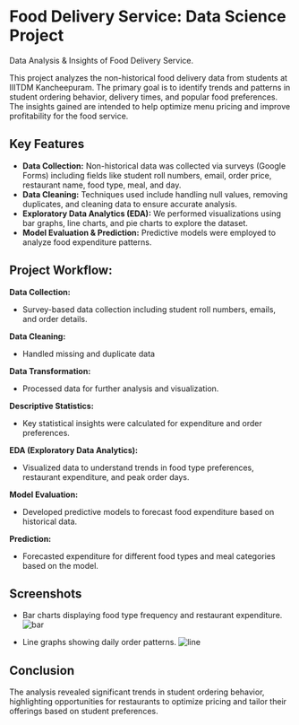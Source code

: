 
# Food Delivery Service: Data Science Project



Data Analysis & Insights of Food Delivery Service.

This project analyzes the non-historical food delivery data from students at IIITDM Kancheepuram. The primary goal is to identify trends and patterns in student ordering behavior, delivery times, and popular food preferences. The insights gained are intended to help optimize menu pricing and improve profitability for the food service.
## Key Features

- **Data Collection:** Non-historical data was collected via surveys (Google Forms) including fields like student roll numbers, email, order price, restaurant name, food type, meal, and day.
- **Data Cleaning:** Techniques used include handling null values, removing duplicates, and cleaning data to ensure accurate analysis.
 - **Exploratory Data Analytics (EDA):** We performed visualizations using bar graphs, line charts, and pie charts to explore the dataset.
- **Model Evaluation & Prediction:** Predictive models were employed to analyze food expenditure patterns.
## Project Workflow:
**Data Collection:**
- Survey-based data collection including student roll numbers, emails, and order details.

**Data Cleaning:**
- Handled missing and duplicate data

**Data Transformation:**
- Processed data for further analysis and visualization.

**Descriptive Statistics:**
- Key statistical insights were calculated for expenditure and order preferences.

**EDA (Exploratory Data Analytics):**
- Visualized data to understand trends in food type preferences, restaurant expenditure, and peak order days.

**Model Evaluation:**
- Developed predictive models to forecast food expenditure based on historical data.

**Prediction:**
- Forecasted expenditure for different food types and meal categories based on the model. 







## Screenshots

- Bar charts displaying food type frequency and restaurant expenditure.
  ![bar](https://github.com/user-attachments/assets/c7da5d59-8f58-4f4c-82e9-087049d3753b)

- Line graphs showing daily order patterns.
  ![line](https://github.com/user-attachments/assets/1b84d938-8098-4ded-82a4-1d870464c115)


## Conclusion
The analysis revealed significant trends in student ordering behavior, highlighting opportunities for restaurants to optimize pricing and tailor their offerings based on student preferences.
